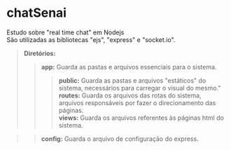 # chatSenai
Estudo sobre "real time chat" em Nodejs  
São utilizadas as bibliotecas "ejs", "express" e "socket.io".

> **Diretórios:**
>> **app:** Guarda as pastas e arquivos essenciais para o sistema.  
>>> **public:** Guarda as pastas e arquivos "estáticos" do sistema, necessários para carregar o visual do mesmo."  
>>> **routes:** Guarda os arquivos das rotas do sistema, arquivos responsáveis por fazer o direcionamento das páginas.  
>>> **views:** Guarda os arquivos referentes às páginas html do sistema.    

>> **config:** Guarda o arquivo de configuração do express.  
